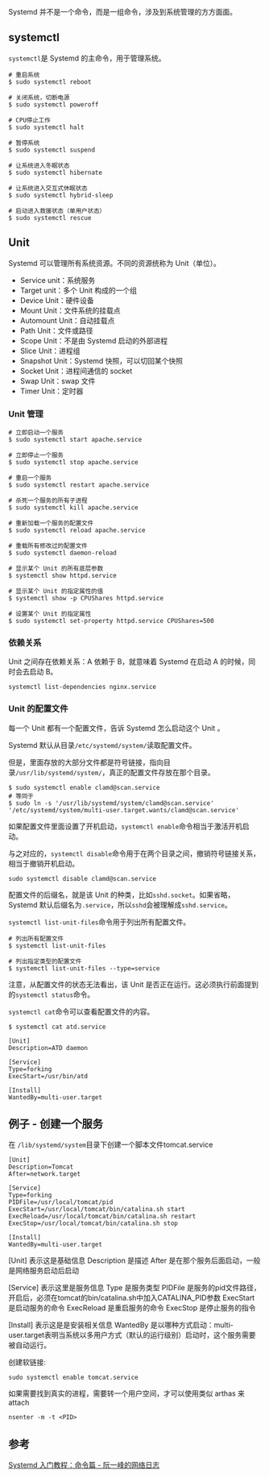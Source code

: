 Systemd 并不是一个命令，而是一组命令，涉及到系统管理的方方面面。



## systemctl

`systemctl`是 Systemd 的主命令，用于管理系统。

```shell
# 重启系统
$ sudo systemctl reboot

# 关闭系统，切断电源
$ sudo systemctl poweroff

# CPU停止工作
$ sudo systemctl halt

# 暂停系统
$ sudo systemctl suspend

# 让系统进入冬眠状态
$ sudo systemctl hibernate

# 让系统进入交互式休眠状态
$ sudo systemctl hybrid-sleep

# 启动进入救援状态（单用户状态）
$ sudo systemctl rescue
```

## Unit

Systemd 可以管理所有系统资源。不同的资源统称为 Unit（单位）。

- Service unit：系统服务
- Target unit：多个 Unit 构成的一个组
- Device Unit：硬件设备
- Mount Unit：文件系统的挂载点
- Automount Unit：自动挂载点
- Path Unit：文件或路径
- Scope Unit：不是由 Systemd 启动的外部进程
- Slice Unit：进程组
- Snapshot Unit：Systemd 快照，可以切回某个快照
- Socket Unit：进程间通信的 socket
- Swap Unit：swap 文件
- Timer Unit：定时器


### Unit 管理

```
# 立即启动一个服务
$ sudo systemctl start apache.service

# 立即停止一个服务
$ sudo systemctl stop apache.service

# 重启一个服务
$ sudo systemctl restart apache.service

# 杀死一个服务的所有子进程
$ sudo systemctl kill apache.service

# 重新加载一个服务的配置文件
$ sudo systemctl reload apache.service

# 重载所有修改过的配置文件
$ sudo systemctl daemon-reload

# 显示某个 Unit 的所有底层参数
$ systemctl show httpd.service

# 显示某个 Unit 的指定属性的值
$ systemctl show -p CPUShares httpd.service

# 设置某个 Unit 的指定属性
$ sudo systemctl set-property httpd.service CPUShares=500
```

### 依赖关系

Unit 之间存在依赖关系：A 依赖于 B，就意味着 Systemd 在启动 A 的时候，同时会去启动 B。

```
systemctl list-dependencies nginx.service
```

### Unit 的配置文件

每一个 Unit 都有一个配置文件，告诉 Systemd 怎么启动这个 Unit 。

Systemd 默认从目录`/etc/systemd/system/`读取配置文件。

但是，里面存放的大部分文件都是符号链接，指向目录`/usr/lib/systemd/system/`，真正的配置文件存放在那个目录。

```shell
$ sudo systemctl enable clamd@scan.service
# 等同于
$ sudo ln -s '/usr/lib/systemd/system/clamd@scan.service' '/etc/systemd/system/multi-user.target.wants/clamd@scan.service'
```

如果配置文件里面设置了开机启动，`systemctl enable`命令相当于激活开机启动。

与之对应的，`systemctl disable`命令用于在两个目录之间，撤销符号链接关系，相当于撤销开机启动。

```shell
sudo systemctl disable clamd@scan.service
```

配置文件的后缀名，就是该 Unit 的种类，比如`sshd.socket`。如果省略，Systemd 默认后缀名为`.service`，所以`sshd`会被理解成`sshd.service`。


`systemctl list-unit-files`命令用于列出所有配置文件。

```
# 列出所有配置文件
$ systemctl list-unit-files

# 列出指定类型的配置文件
$ systemctl list-unit-files --type=service
```
注意，从配置文件的状态无法看出，该 Unit 是否正在运行。这必须执行前面提到的`systemctl status`命令。


`systemctl cat`命令可以查看配置文件的内容。
```shell
$ systemctl cat atd.service

[Unit]
Description=ATD daemon

[Service]
Type=forking
ExecStart=/usr/bin/atd

[Install]
WantedBy=multi-user.target
```

## 例子 - 创建一个服务


在 `/lib/systemd/system`目录下创建一个脚本文件tomcat.service
```
[Unit]
Description=Tomcat
After=network.target

[Service]
Type=forking
PIDFile=/usr/local/tomcat/pid
ExecStart=/usr/local/tomcat/bin/catalina.sh start
ExecReload=/usr/local/tomcat/bin/catalina.sh restart
ExecStop=/usr/local/tomcat/bin/catalina.sh stop

[Install]
WantedBy=multi-user.target
```

[Unit] 表示这是基础信息
Description 是描述
After 是在那个服务后面启动，一般是网络服务启动后启动

[Service] 表示这里是服务信息
Type 是服务类型
PIDFile 是服务的pid文件路径， 开启后，必须在tomcat的bin/catalina.sh中加入CATALINA_PID参数
ExecStart 是启动服务的命令
ExecReload 是重启服务的命令
ExecStop 是停止服务的指令

[Install] 表示这是是安装相关信息
WantedBy 是以哪种方式启动：multi-user.target表明当系统以多用户方式（默认的运行级别）启动时，这个服务需要被自动运行。



创建软链接:
```
sudo systemctl enable tomcat.service
```


如果需要找到真实的进程，需要转一个用户空间，才可以使用类似 arthas 来 attach
```shell
nsenter -m -t <PID>
```





## 参考

[Systemd 入门教程：命令篇 - 阮一峰的网络日志](https://www.ruanyifeng.com/blog/2016/03/systemd-tutorial-commands.html)

